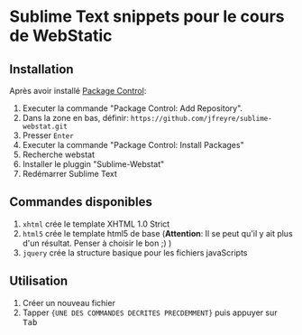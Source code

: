Sublime Text snippets pour le cours de WebStatic
===============


## Installation



Après avoir installé [Package Control](https://sublime.wbond.net/installation#st2):

1. Executer la commande "Package Control: Add Repository".
2. Dans la zone en bas, définir: `https://github.com/jfreyre/sublime-webstat.git`
3. Presser `Enter`
4. Executer la commande "Package Control: Install Packages"
5. Recherche webstat
6. Installer le pluggin "Sublime-Webstat"
7. Redémarrer Sublime Text



## Commandes disponibles

1. `xhtml` crée le template XHTML 1.0 Strict
2. `html5` crée le template html5 de base (**Attention**: Il se peut qu'il y ait plus d'un résultat. Penser à choisir le bon ;) )
3. `jquery` crée la structure basique pour les fichiers javaScripts

## Utilisation


1. Créer un nouveau fichier
2. Tapper `{UNE DES COMMANDES DECRITES PRECDEMMENT}` puis appuyer sur <kbd>Tab</kbd>





